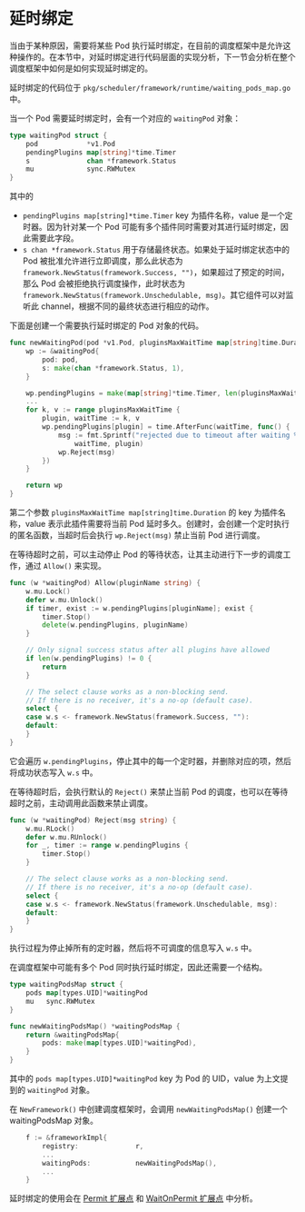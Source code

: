 # 延时绑定 #

当由于某种原因，需要将某些 Pod 执行延时绑定，在目前的调度框架中是允许这种操作的。在本节中，对延时绑定进行代码层面的实现分析，下一节会分析在整个调度框架中如何是如何实现延时绑定的。

延时绑定的代码位于 `pkg/scheduler/framework/runtime/waiting_pods_map.go` 中。

当一个 Pod 需要延时绑定时，会有一个对应的 `waitingPod` 对象：

``` go
type waitingPod struct {
	pod            *v1.Pod
	pendingPlugins map[string]*time.Timer
	s              chan *framework.Status
	mu             sync.RWMutex
}
```

其中的

- `pendingPlugins map[string]*time.Timer` key 为插件名称，value 是一个定时器。因为针对某一个 Pod 可能有多个插件同时需要对其进行延时绑定，因此需要此字段。
- `s chan *framework.Status` 用于存储最终状态。如果处于延时绑定状态中的 Pod 被批准允许进行立即调度，那么此状态为 `framework.NewStatus(framework.Success, "")`，如果超过了预定的时间，那么 Pod 会被拒绝执行调度操作，此时状态为 `framework.NewStatus(framework.Unschedulable, msg)`。其它组件可以对监听此 channel，根据不同的最终状态进行相应的动作。

下面是创建一个需要执行延时绑定的 Pod 对象的代码。

``` go
func newWaitingPod(pod *v1.Pod, pluginsMaxWaitTime map[string]time.Duration) *waitingPod {
	wp := &waitingPod{
		pod: pod,
		s: make(chan *framework.Status, 1),
	}

	wp.pendingPlugins = make(map[string]*time.Timer, len(pluginsMaxWaitTime))
    ...
	for k, v := range pluginsMaxWaitTime {
		plugin, waitTime := k, v
		wp.pendingPlugins[plugin] = time.AfterFunc(waitTime, func() {
			msg := fmt.Sprintf("rejected due to timeout after waiting %v at plugin %v",
				waitTime, plugin)
			wp.Reject(msg)
		})
	}

	return wp
}
```

第二个参数 `pluginsMaxWaitTime map[string]time.Duration` 的 key 为插件名称，value 表示此插件需要将当前 Pod 延时多久。创建时，会创建一个定时执行的匿名函数，当超时后会执行 `wp.Reject(msg)` 禁止当前 Pod  进行调度。

在等待超时之前，可以主动停止 Pod 的等待状态，让其主动进行下一步的调度工作，通过 `Allow()` 来实现。

``` go
func (w *waitingPod) Allow(pluginName string) {
	w.mu.Lock()
	defer w.mu.Unlock()
	if timer, exist := w.pendingPlugins[pluginName]; exist {
		timer.Stop()
		delete(w.pendingPlugins, pluginName)
	}

	// Only signal success status after all plugins have allowed
	if len(w.pendingPlugins) != 0 {
		return
	}

	// The select clause works as a non-blocking send.
	// If there is no receiver, it's a no-op (default case).
	select {
	case w.s <- framework.NewStatus(framework.Success, ""):
	default:
	}
}
```

它会遍历 `w.pendingPlugins`，停止其中的每一个定时器，并删除对应的项，然后将成功状态写入 `w.s` 中。

在等待超时后，会执行默认的 `Reject()` 来禁止当前 Pod 的调度，也可以在等待超时之前，主动调用此函数来禁止调度。

``` go
func (w *waitingPod) Reject(msg string) {
	w.mu.RLock()
	defer w.mu.RUnlock()
	for _, timer := range w.pendingPlugins {
		timer.Stop()
	}

	// The select clause works as a non-blocking send.
	// If there is no receiver, it's a no-op (default case).
	select {
	case w.s <- framework.NewStatus(framework.Unschedulable, msg):
	default:
	}
}
```

执行过程为停止掉所有的定时器，然后将不可调度的信息写入 `w.s` 中。

在调度框架中可能有多个 Pod 同时执行延时绑定，因此还需要一个结构。

``` go
type waitingPodsMap struct {
	pods map[types.UID]*waitingPod
	mu   sync.RWMutex
}

func newWaitingPodsMap() *waitingPodsMap {
	return &waitingPodsMap{
		pods: make(map[types.UID]*waitingPod),
	}
}
```

其中的 `pods map[types.UID]*waitingPod` key 为 Pod 的 UID，value 为上文提到的 `waitingPod` 对象。

在 `NewFramework()` 中创建调度框架时，会调用 `newWaitingPodsMap()` 创建一个 waitingPodsMap 对象。

``` go
	f := &frameworkImpl{
		registry:              r,
        ...
		waitingPods:           newWaitingPodsMap(),
        ...
	}
```

延时绑定的使用会在 [Permit 扩展点](./permit.md) 和 [WaitOnPermit 扩展点](./wait-on-permit.md) 中分析。
